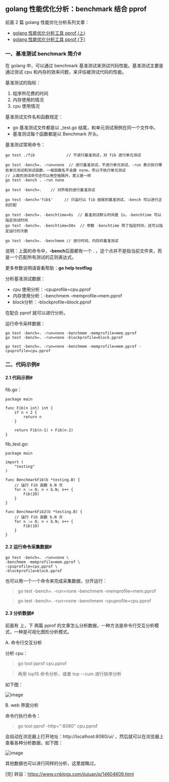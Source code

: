## golang 性能优化分析：benchmark 结合 pprof 
前面 2 篇 golang 性能优化分析系列文章：
* [golang 性能优化分析工具 pprof (上)](https://www.cnblogs.com/jiujuan/p/14588185.html)
* [golang 性能优化分析工具 pprof (下)](https://www.cnblogs.com/jiujuan/p/14598141.html)

### 一、基准测试 benchmark 简介#
在 golang 中，可以通过 benchmark 基准测试来测试代码性能。基准测试主要是通过测试 cpu 和内存的效率问题，来评估被测试代码的性能。

基准测试的指标：
1. 程序所花费的时间
2. 内存使用的情况
3. cpu 使用情况

基准测试文件名和函数规定：
* go 基准测试文件都是以 _test.go 结尾，和单元测试用例在同一个文件中。
* 基准测试每个函数都是以 Benchmark 开头。

基准测试常用命令：
```
go test ./fib              // 不进行基准测试，对 fib 进行单元测试

go test -bench=. -run=none  // 进行基准测试，不进行单元测试，-run 表示执行哪些单元测试和测试函数，一般函数名不会是 none，所以不执行单元测试
// 上面的测试命令还可以用空格隔开，意义是一样
go test -bench . -run none

go test -bench=.    // 对所有的进行基准测试

go test -bench='fib$'     // 只运行以 fib 结尾的基准测试，-bench 可以进行正则匹配

go test -bench=. -benchtime=6s  // 基准测试默认时间是 1s，-benchtime 可以指定测试时间
go test -bench=. -benchtime=50x  // 参数 -benchtime 除了指定时间，还可以指定运行的次数

go test -bench=. -benchmem // 进行时间、内存的基准测试
```
说明：上面的命令中，**-bench**后面都有一个 . ，这个点并不是指当前文件夹，而是一个匹配所有测试的正则表达式。

更多参数说明请查看帮助：**go help testflag**

分析基准测试数据：
* cpu 使用分析：-cpuprofile=cpu.pprof
* 内存使用分析：-benchmem -memprofile=mem.pprof
* block分析：-blockprofile=block.pprof

在配合 pprof 就可以进行分析。

运行命令采样数据：
```
go test -bench=. -run=none -benchmem -memprofile=mem.pprof
go test -bench=. -run=none -blockprofile=block.pprof

go test -bench=. -run=none -benchmem -memprofile=mem.pprof -cpuprofile=cpu.pprof
```
### 二、代码示例#
#### 2.1 代码示例#
fib.go：
```
package main

func Fib(n int) int {
	if n < 2 {
		return n
	}

	return Fib(n-1) + Fib(n-2)
}
```
fib_test.go:
```
package main

import (
	"testing"
)

func BenchmarkFib(b *testing.B) {
	// 运行 Fib 函数 b.N 次
	for n := 0; n < b.N; n++ {
		Fib(20)
	}
}

func BenchmarkFib2(b *testing.B) {
	// 运行 Fib 函数 b.N 次
	for n := 0; n < b.N; n++ {
		Fib(10)
	}
}
```
#### 2.2 运行命令采集数据#
```
go test -bench=. -run=none \
-benchmem -memprofile=mem.pprof \
-cpuprofile=cpu.pprof \
-blockprofile=block.pprof
```
也可以用一个一个命令来完成采集数据，分开运行：
> go test -bench=. -run=none -benchmem -memprofile=mem.pprof

> go test -bench=. -run=none -benchmem -cpuprofile=cpu.pprof

#### 2.3 分析数据#
前面有 上，下 两篇 pprof 的文章怎么分析数据，一种方法是命令行交互分析模式，一种是可视化图形分析模式。

A. 命令行交互分析

分析 cpu：
> go tool pprof cpu.pprof

>再用 top15 命令分析，或者 top --cum 进行排序分析

如下图：

![image](https://github.com/weifansym/workDoc/assets/6757408/33d962d6-73cc-4b39-be2f-4f4316afdd28)

B. web 界面分析

命令行执行命令：
> go tool pprof -http=":8080" cpu.pprof

会自动在浏览器上打开地址：http://localhost:8080/ui/ ，然后就可以在浏览器上查看各种分析数据，如下图：

![image](https://github.com/weifansym/workDoc/assets/6757408/7cfbe788-8347-46eb-859c-c9a71ee63840)

其他数据也可以进行同样的分析，这里就略过。

[完]
转自：https://www.cnblogs.com/jiujuan/p/14604609.html


  
